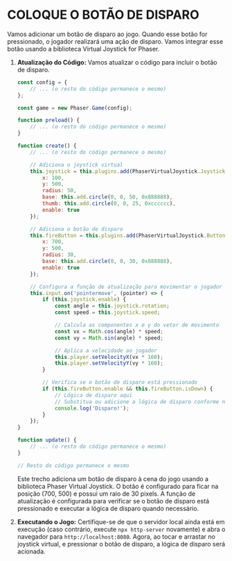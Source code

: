# COLOQUE O BOTÃO DE DISPARO
Vamos adicionar um botão de disparo ao jogo. Quando esse botão for pressionado, o jogador realizará uma ação de disparo. Vamos integrar esse botão usando a biblioteca Virtual Joystick for Phaser.

1. **Atualização do Código:**
   Vamos atualizar o código para incluir o botão de disparo.

   ```javascript
   const config = {
       // ... (o resto do código permanece o mesmo)
   };

   const game = new Phaser.Game(config);

   function preload() {
       // ... (o resto do código permanece o mesmo)
   }

   function create() {
       // ... (o resto do código permanece o mesmo)

       // Adiciona o joystick virtual
       this.joystick = this.plugins.add(PhaserVirtualJoystick.JoystickPlugin, {
           x: 100,
           y: 500,
           radius: 50,
           base: this.add.circle(0, 0, 50, 0x888888),
           thumb: this.add.circle(0, 0, 25, 0xcccccc),
           enable: true
       });

       // Adiciona o botão de disparo
       this.fireButton = this.plugins.add(PhaserVirtualJoystick.ButtonPlugin, {
           x: 700,
           y: 500,
           radius: 30,
           base: this.add.circle(0, 0, 30, 0x888888),
           enable: true
       });

       // Configura a função de atualização para movimentar o jogador com o joystick e verificar o botão de disparo
       this.input.on('pointermove', (pointer) => {
           if (this.joystick.enable) {
               const angle = this.joystick.rotation;
               const speed = this.joystick.speed;

               // Calcula as componentes x e y do vetor de movimento
               const vx = Math.cos(angle) * speed;
               const vy = Math.sin(angle) * speed;

               // Aplica a velocidade ao jogador
               this.player.setVelocityX(vx * 160);
               this.player.setVelocityY(vy * 160);
           }

           // Verifica se o botão de disparo está pressionado
           if (this.fireButton.enable && this.fireButton.isDown) {
               // Lógica de disparo aqui
               // Substitua ou adicione a lógica de disparo conforme necessário
               console.log('Disparo!');
           }
       });
   }

   function update() {
       // ... (o resto do código permanece o mesmo)
   }

   // Resto do código permanece o mesmo
   ```

   Este trecho adiciona um botão de disparo à cena do jogo usando a biblioteca Phaser Virtual Joystick. O botão é configurado para ficar na posição (700, 500) e possui um raio de 30 pixels. A função de atualização é configurada para verificar se o botão de disparo está pressionado e executar a lógica de disparo quando necessário.

2. **Executando o Jogo:**
   Certifique-se de que o servidor local ainda está em execução (caso contrário, execute `npx http-server` novamente) e abra o navegador para `http://localhost:8080`. Agora, ao tocar e arrastar no joystick virtual, e pressionar o botão de disparo, a lógica de disparo será acionada.

